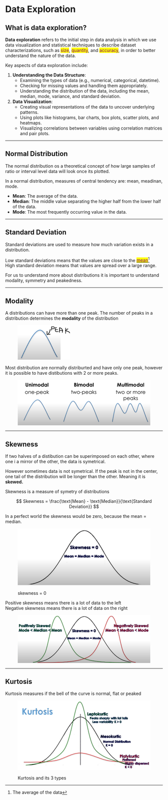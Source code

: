 # Data Exploration

## **What is data exploration?**

**Data exploration** refers to the initial step in data analysis in which we use data visualization and statistical techniques to describe dataset characterizations, such as <mark style="color:purple;">size</mark>, <mark style="color:purple;">quantity</mark>, and <mark style="color:purple;">accuracy</mark>, in order to better understand the nature of the data.

Key aspects of data exploration include:

1. **Understanding the Data Structure**:
   * Examining the types of data (e.g., numerical, categorical, datetime).
   * Checking for missing values and handling them appropriately.
   * Understanding the distribution of the data, including the mean, median, mode, variance, and standard deviation.
2. **Data Visualization**:
   * Creating visual representations of the data to uncover underlying patterns.
   * Using plots like histograms, bar charts, box plots, scatter plots, and heatmaps.
   * Visualizing correlations between variables using correlation matrices and pair plots.

***

## Normal Distribution

The normal distribution os a theoretical concept of how large samples of ratio or interval level data will look once its plotted.

In a normal distribution, measures of central tendency are: mean, meadinan, mode.

* **Mean**: The average of the data.
* **Median**: The middle value separating the higher half from the lower half of the data.
* **Mode**: The most frequently occurring value in the data.

***

## Standard Deviation

Standard deviations are used to measure how much variation exists in a distribution.

Low standard deviations means that the values are close to the [<mark style="color:purple;">mean</mark>](#user-content-fn-1)[^1]\
High standard deviation means that values are spread over a large range.

For us to understand more about distributions it is important to understand modality, symmetry and peakedness.

***

## Modality

A distributions can have more than one peak. The number of peaks in a distribution determines the **modality** of the distribution

<figure><img src="../.gitbook/assets/image (28).png" alt="" width="167"><figcaption></figcaption></figure>

Most distribution are normally distriburted and have only one peak, however it is possible to have distibutions with 2 or more peaks.

<figure><img src="../.gitbook/assets/image (29).png" alt=""><figcaption></figcaption></figure>

***

## Skewness

If two halves of a distibution can be superimposed on each other, where one i a mirror of the other, the data is symetrical.

However sometimes data is not symetrical. If the peak is not in the center, one tail of the distribution will be longer than the other. Meaning it is **skewed.**

Skewness is a measure of symetry of distributions

$$
Skewness = \frac{\text{Mean} - \text{Median}}{\text{Standard Deviation}}
$$

In a perfect world the skewness would be zero, because the mean = median.

<figure><img src="../.gitbook/assets/image (30).png" alt=""><figcaption><p>skewness = 0</p></figcaption></figure>

Positive skewness means there is a lot of data to the left\
Negative skewness means there is a lot of data on the right

<figure><img src="../.gitbook/assets/image (31).png" alt=""><figcaption></figcaption></figure>

***

## Kurtosis

Kurtosis measures if the bell of the curve is normal, flat or peaked

<figure><img src="../.gitbook/assets/image (32).png" alt=""><figcaption><p>Kurtosis and its 3 types</p></figcaption></figure>



[^1]: The average of the data
